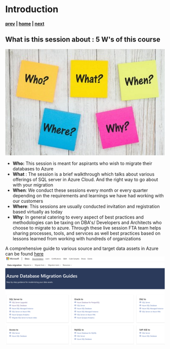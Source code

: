 # Introduction

#### [prev](./readme.md) | [home](./readme.md)  | [next](./choosewhichsql.md)


## What is this session about : 5 W's of this course

![Course Overview](/images/SQLLive_Intro.png#left)

* **Who:** This session  is meant for aspirants who wish to migrate their databases to Azure
* **What** : The session is a brief walkthrough which talks about various offerings of SQL server in Azure Cloud. And the right way to go about with your migration
* **When**: We conduct these sessions every month or every quarter depending on the requirements and learnings we have had working with our customers
* **Where**: This sessions are usually conducted invitation and registration based virtually as today
* **Why**: In general catering to every aspect of best practices and methodologies can be taxing on DBA's/ Developers and Architects who choose to migrate to azure. Through these live session FTA team helps sharing
processes, tools, and services as well best practices based on lessons learned from working with hundreds of organizations

A comprehensive guide to various source and target data assets in Azure can be found [here](https://docs.microsoft.com/en-us/data-migration/)
![](/images/DataMigrationGuides.png#left)